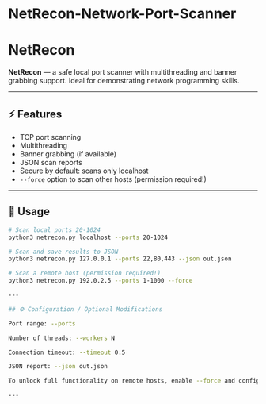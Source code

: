 # NetRecon-Network-Port-Scanner
# NetRecon

**NetRecon** — a safe local port scanner with multithreading and banner grabbing support. Ideal for demonstrating network programming skills.

---

## ⚡ Features

- TCP port scanning
- Multithreading
- Banner grabbing (if available)
- JSON scan reports
- Secure by default: scans only localhost
- `--force` option to scan other hosts (permission required!)

---

## 🚀 Usage

```bash
# Scan local ports 20-1024
python3 netrecon.py localhost --ports 20-1024

# Scan and save results to JSON
python3 netrecon.py 127.0.0.1 --ports 22,80,443 --json out.json

# Scan a remote host (permission required!)
python3 netrecon.py 192.0.2.5 --ports 1-1000 --force

---

## ⚙️ Configuration / Optional Modifications

Port range: --ports

Number of threads: --workers N

Connection timeout: --timeout 0.5

JSON report: --json out.json

To unlock full functionality on remote hosts, enable --force and configure firewall or permissions on the target machine if necessary.

---
